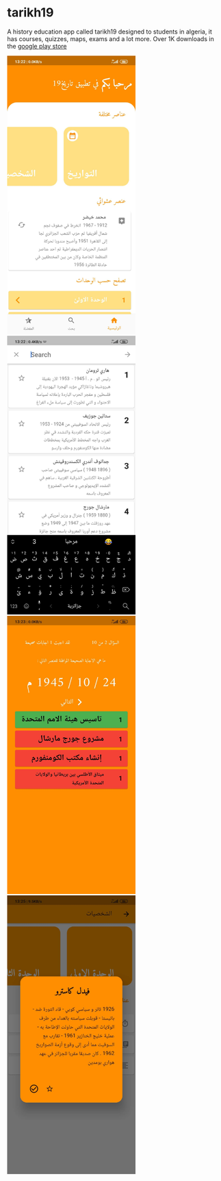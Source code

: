 # tarikh19

A history education app called tarikh19 designed to students in algeria, it has courses, quizzes, maps, exams and a lot more.
Over 1K downloads in the [google play store](https://play.google.com/store/apps/details?id=com.tarikh19.tarikh19)

<img src='readme_screenshots/1.jpg' width='300'>
<img src='readme_screenshots/2.jpg' width='300'>
<img src='readme_screenshots/3.jpg' width='300'>
<img src='readme_screenshots/4.jpg' width='300'>